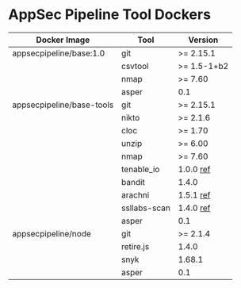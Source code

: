 # AppSec Pipeline Tool Dockers

| Docker Image              | Tool          | Version     |
| --------------------------|---------------|-------------|
| appsecpipeline/base:1.0   | git           | >= 2.15.1   |
|                           | csvtool       | >= 1.5-1+b2 |
|                           | nmap          | >= 7.60     |
|                           | asper         | 0.1         |
| appsecpipeline/base-tools | git           | >= 2.15.1   |
|                           | nikto         | >= 2.1.6    |
|                           | cloc          | >= 1.70     |
|                           | unzip         | >= 6.00     |
|                           | nmap          | >= 7.60     |
|                           | tenable_io    | 1.0.0 [ref](https://pypi.python.org/pypi/tenable-io/1.0.0) | 
|                           | bandit        | 1.4.0       |
|                           | arachni       | 1.5.1 [ref](https://github.com/Arachni/arachni) | 
|                           | ssllabs-scan  | 1.4.0 [ref](https://github.com/ssllabs/ssllabs-scan) | 
|                           | asper         | 0.1         |
| appsecpipeline/node       | git           | >= 2.1.4    |
|                           | retire.js     | 1.4.0       |
|                           | snyk          | 1.68.1      |
|                           | asper         | 0.1         |

